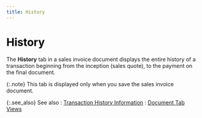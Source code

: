 ```yaml
---
title: History
---
```


# <font style="color: #000000;" color="#000000">History</font>


The **History** tab in a sales invoice  document displays the entire history of a transaction beginning from the  inception (sales quote), to the payment on the final document.


{:.note}
This tab is displayed only when you save the sales invoice  document.


{:.see_also}
See also
: [Transaction  History Information]({{site.sp_baseurl}}/sales-docs/docs-profile/contents/tab-details/trans-hist/history_information_doc_view_details_sales_docs_content.html)
: [Document  Tab Views]({{site.sp_baseurl}}/misc/document_view_details_sales_invoices_step_by_step.html)
